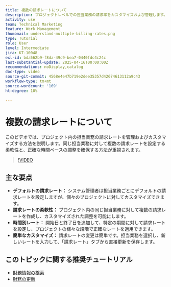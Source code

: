 ```yaml
---
title: 複数の請求レートについて
description: プロジェクトレベルでの担当業務の請求率をカスタマイズおよび管理します。
activity: use
team: Technical Marketing
feature: Work Management
thumbnail: understand-multiple-billing-rates.png
type: Tutorial
role: User
level: Intermediate
jira: KT-10048
exl-id: bda562b9-f8da-49c9-bea7-0440fdc4c24c
last-substantial-update: 2025-04-16T00:00:00Z
recommendations: noDisplay,catalog
doc-type: video
source-git-commit: 4568e4e47b719e2dee35357d42674613112a9c43
workflow-type: tm+mt
source-wordcount: '169'
ht-degree: 10%

---
```



# 複数の請求レートについて

このビデオでは、プロジェクト内の担当業務の請求レートを管理およびカスタマイズする方法を説明します。&#x200B;同じ担当業務に対して複数の請求レートを設定する柔軟性と、正確な時間ベースの調整を確保する方法が重視されます。&#x200B;


>[!VIDEO](https://video.tv.adobe.com/v/3457652/?quality=12&learn=on&enablevpops)

## 主な要点


* **デフォルトの請求レート：** システム管理者は担当業務ごとにデフォルトの請求レートを設定しますが、個々のプロジェクトに対してカスタマイズできます。&#x200B;
* **請求レートの柔軟性：** プロジェクト内の同じ担当業務に対して複数の請求レートを作成し、カスタマイズされた調整を可能にします。&#x200B;
* **時間別レート：** 開始日と終了日を追加して、特定の期間に対して請求レートを設定し、プロジェクトの様々な段階で正確なレートを適用できます。&#x200B;
* **簡単なカスタマイズ：** 請求レートの変更は簡単です。担当業務を選択し、新しいレートを入力して、「請求レート」タブから直接更新を保存します。&#x200B;

## このトピックに関する推奨チュートリアル

* [財務情報の検索](/help/manage-work/project-finances/find-financial-information.md)
* [ 財務の更新 ](/help/manage-work/project-finances/update-and-review-finances.md)
  <!--* [Understand multiple billing rates](/help/manage-work/project-finances/multiple-billing-rates.md)-->

